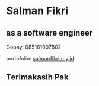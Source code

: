 # Salman Fikri 
## as a software engineer
<p>Gopay: 085161007802</p>
<p>portofolio: <a href="salmanfikri.my.id">salmanfikri.my.id</a></p>

<h2> Terimakasih Pak</h2>
